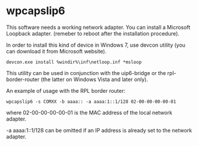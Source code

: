 wpcapslip6
==========

This software needs a working network adapter. You can install a Microsoft
Loopback adapter.  (remeber to reboot after the installation procedure).

In order to install this kind of device in Windows 7, use devcon utility (you
can download it from Microsoft website).

    devcon.exe install %windir%\inf\netloop.inf *msloop

This utility can be used in conjunction with the uip6-bridge or the
rpl-border-router (the latter on Windows Vista and later only).

An example of usage with the RPL border router:

    wpcapslip6 -s COMXX -b aaaa:: -a aaaa:1::1/128 02-00-00-00-00-01

where 02-00-00-00-00-01 is the MAC address of the local network adapter.

-a aaaa:1::1/128 can be omitted if an IP address is already set to the network
adapter.
